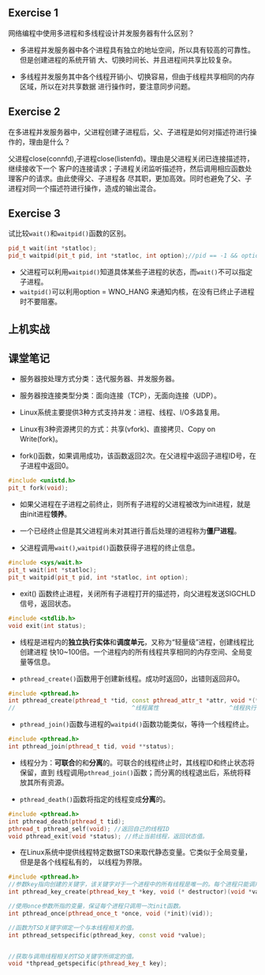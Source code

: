 ## Exercise 1

网络编程中使用多进程和多线程设计并发服务器有什么区别？

- 多进程并发服务器中各个进程具有独立的地址空间，所以具有较高的可靠性。但是创建进程的系统开销
大、切换时间长、并且进程间共享比较复杂。

- 多线程并发服务其中各个线程开销小、切换容易，但由于线程共享相同的内存区域，所以在对共享数据
进行操作时，要注意同步问题。

## Exercise 2

在多进程并发服务器中，父进程创建子进程后，父、子进程是如何对描述符进行操作的，理由是什么？

父进程close(connfd),子进程close(listenfd)。理由是父进程关闭已连接描述符，继续接收下一个
客户的连接请求；子进程关闭监听描述符，然后调用相应函数处理客户的请求。由此使得父、子进程各
尽其职，更加高效。同时也避免了父、子进程对同一个描述符进行操作，造成的输出混合。

## Exercise 3

试比较`wait()`和`waitpid()`函数的区别。

```cpp
pid_t wait(int *statloc);
pid_t waitpid(pit_t pid, int *statloc, int option);//pid == -1 && option == 0 时与wait相同
```

- 父进程可以利用`waitpid()`知道具体某些子进程的状态，而`wait()`不可以指定子进程。
- `waitpid()`可以利用option = WNO_HANG 来通知内核，在没有已终止子进程时不要阻塞。

## 上机实战

## 课堂笔记

- 服务器按处理方式分类：迭代服务器、并发服务器。

- 服务器按连接类型分类：面向连接（TCP），无面向连接（UDP）。

- Linux系统主要提供3种方式支持并发：进程、线程、I/O多路复用。

- Linux有3种资源拷贝的方式：共享(vfork)、直接拷贝、Copy on Write(fork)。

- fork()函数，如果调用成功，该函数返回2次。在父进程中返回子进程ID号，在子进程中返回0。

```cpp
#include <unistd.h>
pit_t fork(void);
```

- 如果父进程在子进程之前终止，则所有子进程的父进程被改为init进程，就是由init进程**领养**。

- 一个已经终止但是其父进程尚未对其进行善后处理的进程称为**僵尸进程**。

- 父进程调用`wait()`,`waitpid()`函数获得子进程的终止信息。

```cpp
#include <sys/wait.h>
pit_t wait(int *statloc);
pit_t waitpid(pit_t pid, int *statloc, int option);
```

- exit() 函数终止进程，关闭所有子进程打开的描述符，向父进程发送SIGCHLD信号，返回状态。

```cpp
#include <stdlib.h>
void exit(int status);
```

- 线程是进程内的**独立执行实体**和**调度单元**，又称为“轻量级”进程，创建线程比创建进程
快10~100倍。一个进程内的所有线程共享相同的内存空间、全局变量等信息。

- `pthread_create()`函数用于创建新线程。成功时返回0，出错则返回非0。

```cpp
#include <pthread.h>
int pthread_create(pthread_t *tid, const pthread_attr_t *attr, void *(*func)(void *), void *arg);
//                                 ^线程属性                    ^线程执行的函数         ^向func()传递参数
```

- `pthread_join()`函数与进程的`waitpid()`函数功能类似，等待一个线程终止。

```cpp
#include <pthread.h>
int pthread_join(pthread_t tid, void **status);
```

- 线程分为：**可联合**的和**分离**的。可联合的线程终止时，其线程ID和终止状态将保留，直到
线程调用`pthread_join()`函数；而分离的线程退出后，系统将释放其所有资源。

- `pthread_death()`函数将指定的线程变成**分离**的。

```cpp
#include <pthread.h>
int pthread_death(pthread_t tid);
pthread_t pthread_self(void); //返回自己的线程ID
void pthread_exit(void *status); //终止当前线程，返回状态值。
```

- 在Linux系统中提供线程特定数据TSD来取代静态变量。它类似于全局变量，但是是各个线程私有的，
以线程为界限。

```cpp
#include <pthread.h>
//参数key指向创建的关键字，该关键字对于一个进程中的所有线程是唯一的。每个进程只能调用一次。
int pthread_key_create(pthread_key_t *key, void (* destructor)(void *value));

//使用once参数所指的变量，保证每个进程只调用一次init函数。
int pthread_once(pthread_once_t *once, void (*init)(vid));

//函数为TSD关键字绑定一个与本线程相关的值。
int pthread_setspecific(pthread_key, const void *value);


//获取与调用线程相关的TSD关键字所绑定的值。
void *thpread_getspecific(pthread_key_t key);
```
